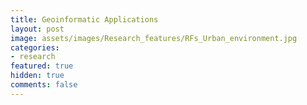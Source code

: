 ```yaml
---
title: Geoinformatic Applications
layout: post
image: assets/images/Research_features/RFs_Urban_environment.jpg
categories:
- research
featured: true
hidden: true
comments: false
---
```



#### 

